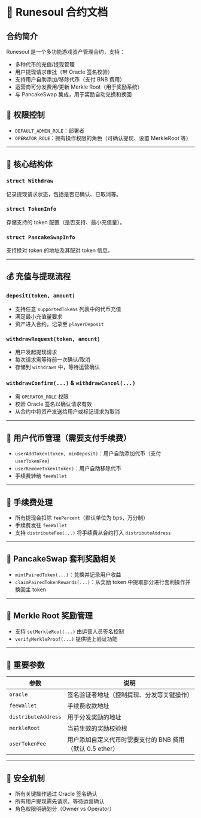 # 📘 Runesoul 合约文档

## 合约简介

Runesoul 是一个多功能游戏资产管理合约，支持：

- 多种代币的充值/提现管理
- 用户提现请求审批（带 Oracle 签名校验）
- 支持用户自助添加/移除代币（支付 BNB 费用）
- 运营商可分发费用/更新 Merkle Root（用于奖励系统）
- 与 PancakeSwap 集成，用于奖励自动兑换和换回

## 🔑 权限控制

- `DEFAULT_ADMIN_ROLE`：部署者
- `OPERATOR_ROLE`：拥有操作权限的角色（可确认提现、设置 MerkleRoot 等）

---

## 🧾 核心结构体

### `struct Withdraw`

记录提现请求状态，包括是否已确认、已取消等。

### `struct TokenInfo`

存储支持的 token 配置（是否支持、最小充值量）。

### `struct PancakeSwapInfo`

支持换对 token 的地址及其配对 token 信息。

---

## 💰 充值与提现流程

### `deposit(token, amount)`

- 支持任意 `supportedTokens` 列表中的代币充值
- 满足最小充值量要求
- 资产进入合约，记录至 `playerDeposit`

### `withdrawRequest(token, amount)`

- 用户发起提现请求
- 每次请求需等待前一次确认/取消
- 存储到 `withdraws` 中，等待运营确认

### `withdrawConfirm(...)` & `withdrawCancel(...)`

- 需 `OPERATOR_ROLE` 权限
- 校验 Oracle 签名以确认请求有效
- 从合约中将资产发送给用户或标记请求为取消

---

## 🧾 用户代币管理（需要支付手续费）

- `userAddToken(token, minDeposit)`：用户自助添加代币（支付 `userTokenFee`）
- `userRemoveToken(token)`：用户自助移除代币
- 手续费转给 `feeWallet`

---

## 🏦 手续费处理

- 所有提现会扣除 `feePercent`（默认单位为 bps，万分制）
- 手续费发往 `feeWallet`
- 支持 `distributeFee(...)` 将手续费从合约打入 `distributeAddress`

---

## 🥞 PancakeSwap 套利奖励相关

- `mintPairedToken(...)`：兑换并记录用户收益
- `claimPairedTokenRewards(...)`：从奖励 token 中提取部分进行套利操作并换回主 token

---

## 🌲 Merkle Root 奖励管理

- 支持 `setMerkleRoot(...)` 由运营人员签名控制
- `verifyMerkleProof(...)` 提供链上验证功能

---

## 📌 重要参数

| 参数                | 说明                                                      |
| ------------------- | --------------------------------------------------------- |
| `oracle`            | 签名验证者地址（控制提现、分发等关键操作）                |
| `feeWallet`         | 手续费收款地址                                            |
| `distributeAddress` | 用于分发奖励的地址                                        |
| `merkleRoot`        | 当前生效的奖励校验根                                      |
| `userTokenFee`      | 用户添加自定义代币时需要支付的 BNB 费用（默认 0.5 ether） |

---

## 🧠 安全机制

- 所有关键操作通过 Oracle 签名确认
- 所有用户提现需先请求，等待运营确认
- 角色权限明确划分（Owner vs Operator）
